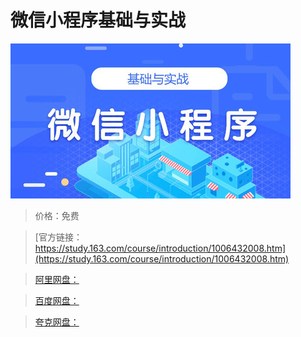 # 微信小程序基础与实战

![img](../../../assets/study163/free/07be7aa3ba1b4104a9864412be628378.jpg)

> 价格：免费

> [官方链接：https://study.163.com/course/introduction/1006432008.htm](https://study.163.com/course/introduction/1006432008.htm)

> [阿里网盘：]()

> [百度网盘：]()

> [夸克网盘：]()

